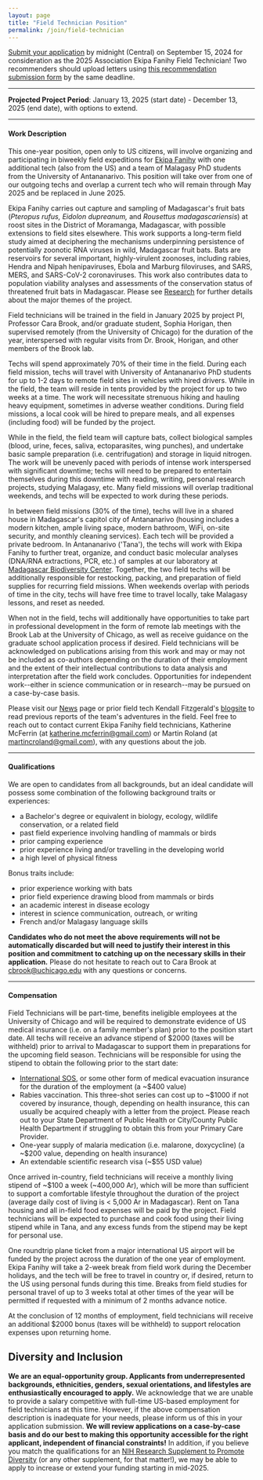 ```yaml
---
layout: page
title: "Field Technician Position"
permalink: /join/field-technician
---
```



<div class="bs-callout bs-callout-warning">
  <p><a href="https://airtable.com/appk3FVPSeHqejris/shrqiltm8TPu72lbJ">Submit your application</a> by midnight (Central) on September 15, 2024 for consideration as the 2025 Association Ekipa Fanihy Field Technician! Two recommenders should upload letters using <a href="https://airtable.com/appk3FVPSeHqejris/shrpzintPrzYWSa6g">this recommendation submission form</a> by the same deadline.</p>
</div>

---

**Projected Project Period**: January  13, 2025 (start date) - December 13, 2025 (end date), with options to extend. 

---

#### **Work Description**

This one-year position, open only to US citizens, will involve organizing and participating in biweekly field expeditions for [Ekipa Fanihy](/team) with one additional tech (also from the US) and a team of Malagasy PhD students from the University of Antananarivo. This position will take over from one of our outgoing techs and overlap a current tech who will remain through May 2025 and be replaced in June 2025. 

Ekipa Fanihy carries out capture and sampling of Madagascar's fruit bats (*Pteropus rufus,* *Eidolon dupreanum,* and *Rousettus madagascariensis*) at roost sites in the District of Moramanga, Madagascar, with possible extensions to field sites elsewhere. This work supports a long-term field study aimed at deciphering the mechanisms underpinning persistence of potentially zoonotic RNA viruses in wild, Madagascar fruit bats. Bats are reservoirs for several important, highly-virulent zoonoses, including rabies, Hendra and Nipah henipaviruses, Ebola and Marburg filoviruses, and SARS, MERS, and SARS-CoV-2 coronaviruses. This work also contributes data to population viability analyses and assessments of the conservation status of threatened fruit bats in Madagascar. Please see [Research](/research_interests) for further details about the major themes of the project.

Field technicians will be trained in the field in January 2025 by project PI, Professor Cara Brook, and/or graduate student, Sophia Horigan, then supervised remotely (from the University of Chicago) for the duration of the year, interspersed with regular visits from Dr. Brook, Horigan, and other members of the Brook lab.

Techs will spend approximately 70% of their time in the field. During each field mission, techs will travel with University of Antananarivo PhD students for up to 1-2 days to remote field sites in vehicles with hired drivers. While in the field, the team will reside in tents provided by the project for up to two weeks at a time. The work will necessitate strenuous hiking and hauling heavy equipment, sometimes in adverse weather conditions. During field missions, a local cook will be hired to prepare meals, and all expenses (including food) will be funded by the project.  

While in the field, the field team will capture bats, collect biological samples (blood, urine, feces, saliva, ectoparasites, wing punches), and undertake basic sample preparation (i.e. centrifugation) and storage in liquid nitrogen. The work will be unevenly paced with periods of intense work interspersed with significant downtime; techs will need to be prepared to entertain themselves during this downtime with reading, writing, personal research projects, studying Malagasy, etc. Many field missions will overlap traditional weekends, and techs will be expected to work during these periods.

In between field missions (30% of the time), techs will live in a shared house in Madagascar's capitol city of Antananarivo (housing includes a modern kitchen, ample living space, modern bathroom, WiFi, on-site security, and monthly cleaning services). Each tech will be provided a private bedroom. In Antananarivo ('Tana'), the techs will work with Ekipa Fanihy to further treat, organize, and conduct basic molecular analyses (DNA/RNA extractions, PCR, etc.) of samples at our laboratory at  [Madagascar Biodiversity Center](https://www.madagascarbio.org). Together, the two field techs will be additionally responsible for restocking, packing, and preparation of field supplies for recurring field missions. When weekends overlap with periods of time in the city, techs will have free time to travel locally, take Malagasy lessons, and reset as needed.

When not in the field, techs will additionally have opportunities to take part in professional development in the form of remote lab meetings with the Brook Lab at the University of Chicago, as well as receive guidance on the graduate school application process if desired. Field technicians will be acknowledged on publications arising from this work and may or may not be included as co-authors depending on the duration of their employment and the extent of their intellectual contributions to data analysis and interpretation after the field work concludes. Opportunities for independent work--either in science communication or in research--may be pursued on a case-by-case basis. 

Please visit our [News](/news) page or prior field tech Kendall Fitzgerald's [blogsite](https://fitzgeraldmadagascar.wordpress.com/) to read previous reports of the team's adventures in the field. Feel free to reach out to contact current Ekipa Fanihy field technicians, Katherine McFerrin (at [katherine.mcferrin@gmail.com](mailto:katherine.mcferrin@gmail.com)) or Martin Roland (at [martincroland@gmail.com](mailto:martincroland@gmail.com)), with any questions about the job.

---

#### **Qualifications**

We are open to candidates from all backgrounds, but an ideal candidate will possess some combination of the following background traits or experiences:

* a Bachelor's degree or equivalent in biology, ecology, wildlife conservation, or a related field
* past field experience involving handling of mammals or birds
* prior camping experience
* prior experience living and/or travelling in the developing world
* a high level of physical fitness

Bonus traits include:

* prior experience working with bats
* prior field experience drawing blood from mammals or birds
* an academic interest in disease ecology
* interest in science communication, outreach, or writing
* French and/or Malagasy language skills

**Candidates who do not meet the above requirements will not be automatically discarded but will need to justify their interest in this position and commitment to catching up on the necessary skills in their application.** Please do not hesitate to reach out to Cara Brook at [cbrook@uchicago.edu](mailto:cbrook@uchicago.edu) with any questions or concerns.

---

#### **Compensation**

Field Technicians will be part-time, benefits ineligible employees at the University of Chicago and will be required to demonstrate evidence of US medical insurance (i.e. on a family member's plan) prior to the position start date. All techs will receive an advance stipend of $2000 (taxes will be withheld) prior to arrival to Madagascar to support them in preparations for the upcoming field season. Technicians will be responsible for using the stipend to obtain the following prior to the start date:

- [International SOS](https://www.internationalsos.com/), or some other form of medical evacuation insurance for the duration of the employment (a ~$400 value)
- Rabies vaccination. This three-shot series can cost up to ~$1000 if not covered by insurance, though, depending on health insurance, this can usually be acquired cheaply with a letter from the project. Please reach out to your State Department of Public Health or City/County Public Health Department if struggling to obtain this from your Primary Care Provider.
- One-year supply of malaria medication (i.e. malarone, doxycycline) (a ~$200 value, depending on health insurance)
- An extendable scientific research visa (~$55 USD value)

Once arrived in-country, field technicians will receive a monthly living stipend of ~$100 a week (~400,000 Ar), which will be more than sufficient to support a comfortable lifestyle throughout the duration of the project (average daily cost of living is < 5,000 Ar in Madagascar). Rent on Tana housing and all in-field food expenses will be paid by the project. Field technicians will be expected to purchase and cook food using their living stipend while in Tana, and any excess funds from the stipend may be kept for personal use. 

One roundtrip plane ticket from a major international US airport will be funded by the project across the duration of the one year of employment. Ekipa Fanihy will take a 2-week break from field work during the December holidays, and the tech will be free to travel in country or, if desired, return to the US using personal funds during this time. Breaks from field studies for personal travel of up to 3 weeks total at other times of the year will be permitted if requested with a minimum of 2 months advance notice.

At the conclusion of 12 months of employment, field technicians will receive an additional $2000 bonus (taxes will be withheld) to support relocation expenses upon returning home.


## **Diversity and Inclusion**

**We are an equal-opportunity group. Applicants from underrepresented backgrounds, ethnicities, genders, sexual orientations, and lifestyles are enthusiastically encouraged to apply.** We acknowledge that we are unable to provide a salary competitive with full-time US-based employment for field technicians at this time. However, if the above compensation description is inadequate for your needs, please inform us of this in your application submission. **We will review applications on a case-by-case basis and do our best to making this opportunity accessible for the right applicant, independent of financial constraints!** In addition, if you believe you match the qualifications for an [NIH Research Supplement to Promote Diversity](https://www.niaid.nih.gov/grants-contracts/research-supplements) (or any other supplement, for that matter!), we may be able to apply to increase or extend your funding starting in mid-2025.
